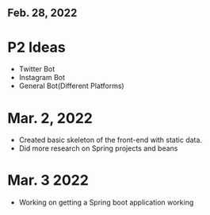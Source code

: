 ## Feb. 28, 2022

# P2 Ideas

- Twitter Bot
- Instagram Bot
- General Bot(Different Platforms)

# Mar. 2, 2022
-  Created basic skeleton of the front-end with static data.
-  Did more research on Spring projects and beans

# Mar. 3 2022
- Working on getting a Spring boot application working


